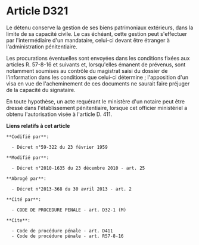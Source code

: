 # Article D321

Le détenu conserve la gestion de ses biens patrimoniaux extérieurs, dans la limite de sa capacité civile. Le cas échéant,
cette gestion peut s'effectuer par l'intermédiaire d'un mandataire, celui-ci devant être étranger à l'administration
pénitentiaire. 

Les procurations éventuelles sont envoyées dans les conditions fixées aux articles R. 57-8-16 et suivants et, lorsqu'elles
émanent de prévenus, sont notamment soumises au contrôle du magistrat saisi du dossier de l'information dans les conditions
que celui-ci détermine ; l'apposition d'un visa en vue de l'acheminement de ces documents ne saurait faire préjuger de la
capacité du signataire. 

En toute hypothèse, un acte requérant le ministère d'un notaire peut être dressé dans l'établissement pénitentiaire, lorsque
cet officier ministériel a obtenu l'autorisation visée à l'article D. 411.

**Liens relatifs à cet article**

	**Codifié par**:

	  - Décret n°59-322 du 23 février 1959

	**Modifié par**:

	  - Décret n°2010-1635 du 23 décembre 2010 - art. 25

	**Abrogé par**:

	  - Décret n°2013-368 du 30 avril 2013 - art. 2

	**Cité par**:

	  - CODE DE PROCEDURE PENALE - art. D32-1 (M)

	**Cite**:

	  - Code de procédure pénale - art. D411
	  - Code de procédure pénale - art. R57-8-16
